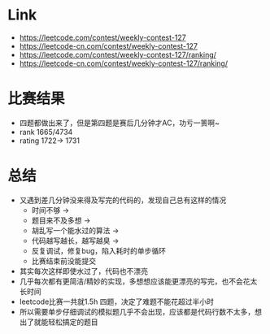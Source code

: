 # Link
- https://leetcode.com/contest/weekly-contest-127
- https://leetcode-cn.com/contest/weekly-contest-127
- https://leetcode.com/contest/weekly-contest-127/ranking/
- https://leetcode-cn.com/contest/weekly-contest-127/ranking/

# 比赛结果
- 四题都做出来了，但是第四题是赛后几分钟才AC，功亏一篑啊~
- rank 1665/4734
- rating 1722-> 1731

# 总结
- 又遇到差几分钟没来得及写完的代码的，发现自己总有这样的情况
    - 时间不够 -> 
    - 题目来不及多想 ->
    - 胡乱写一个能水过的算法 ->
    - 代码越写越长，越写越臭 ->
    - 反复调试，修复bug，陷入耗时的单步循环
    - 比赛结束前没能提交
- 其实每次这样即使水过了，代码也不漂亮
- 几乎每次都有更简洁/精妙的实现，多想想应该能更漂亮的写完，也不会花太长时间
- leetcode比赛一共就1.5h 四题，决定了难题不能花超过半小时
- 所以需要单步仔细调试的模拟题几乎不会出现，应该都是代码行数不太多，想出了就能轻松搞定的题目